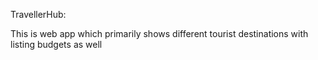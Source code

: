 TravellerHub:

This is web app which primarily shows different tourist destinations with listing budgets as well 
